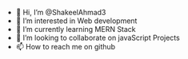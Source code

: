 - 👋 Hi, I’m @ShakeelAhmad3
- 👀 I’m interested in Web development
- 🌱 I’m currently learning MERN Stack
- 💞️ I’m looking to collaborate on javaScript Projects
- 📫 How to reach me on github

<!---
ShakeelAhmad3/ShakeelAhmad3 is a ✨ special ✨ repository because its `README.md` (this file) appears on your GitHub profile.
You can click the Preview link to take a look at your changes.
--->

